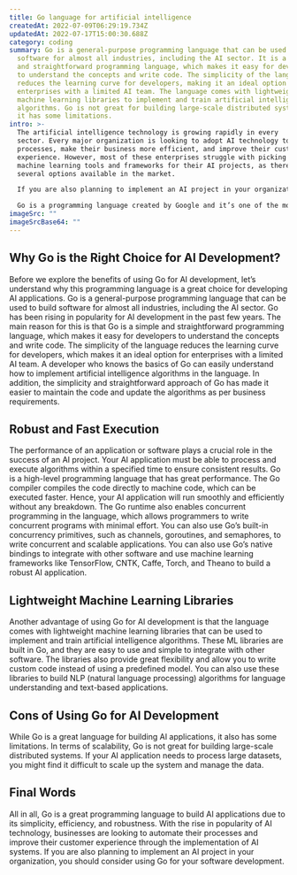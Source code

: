 ```yaml
---
title: Go language for artificial intelligence
createdAt: 2022-07-09T06:29:19.734Z
updatedAt: 2022-07-17T15:00:30.688Z
category: coding
summary: Go is a general-purpose programming language that can be used to build
  software for almost all industries, including the AI sector. It is a simple
  and straightforward programming language, which makes it easy for developers
  to understand the concepts and write code. The simplicity of the language
  reduces the learning curve for developers, making it an ideal option for
  enterprises with a limited AI team. The language comes with lightweight
  machine learning libraries to implement and train artificial intelligence
  algorithms. Go is not great for building large-scale distributed systems, but
  it has some limitations.
intro: >-
  The artificial intelligence technology is growing rapidly in every
  sector. Every major organization is looking to adopt AI technology to automate
  processes, make their business more efficient, and improve their customer
  experience. However, most of these enterprises struggle with picking the right
  machine learning tools and frameworks for their AI projects, as there are
  several options available in the market.

  If you are also planning to implement an AI project in your organization or develop an application that requires artificial intelligence algorithms, you should consider using Golang for your software development. 

  Go is a programming language created by Google and it’s one of the most popular choices for developing an AI application or implementing an AI system in your organization because of its powerful features. Let’s explore why Go is a great choice for developing artificial intelligence applications and how it can be used to build a stable AI system.
imageSrc: ""
imageSrcBase64: ""
---
```


## Why Go is the Right Choice for AI Development?

Before we explore the benefits of using Go for AI development, let’s understand why this programming language is a great choice for developing AI applications. Go is a general-purpose programming language that can be used to build software for almost all industries, including the AI sector.
Go has been rising in popularity for AI development in the past few years. The main reason for this is that Go is a simple and straightforward programming language, which makes it easy for developers to understand the concepts and write code. The simplicity of the language reduces the learning curve for developers, which makes it an ideal option for enterprises with a limited AI team.
A developer who knows the basics of Go can easily understand how to implement artificial intelligence algorithms in the language. In addition, the simplicity and straightforward approach of Go has made it easier to maintain the code and update the algorithms as per business requirements.

## Robust and Fast Execution

The performance of an application or software plays a crucial role in the success of an AI project. Your AI application must be able to process and execute algorithms within a specified time to ensure consistent results. Go is a high-level programming language that has great performance.
The Go compiler compiles the code directly to machine code, which can be executed faster. Hence, your AI application will run smoothly and efficiently without any breakdown.
The Go runtime also enables concurrent programming in the language, which allows programmers to write concurrent programs with minimal effort. You can also use Go’s built-in concurrency primitives, such as channels, goroutines, and semaphores, to write concurrent and scalable applications.
You can also use Go’s native bindings to integrate with other software and use machine learning frameworks like TensorFlow, CNTK, Caffe, Torch, and Theano to build a robust AI application.

## Lightweight Machine Learning Libraries

Another advantage of using Go for AI development is that the language comes with lightweight machine learning libraries that can be used to implement and train artificial intelligence algorithms.
These ML libraries are built in Go, and they are easy to use and simple to integrate with other software. The libraries also provide great flexibility and allow you to write custom code instead of using a predefined model.
You can also use these libraries to build NLP (natural language processing) algorithms for language understanding and text-based applications.

## Cons of Using Go for AI Development

While Go is a great language for building AI applications, it also has some limitations.
In terms of scalability, Go is not great for building large-scale distributed systems. If your AI application needs to process large datasets, you might find it difficult to scale up the system and manage the data.

## Final Words

All in all, Go is a great programming language to build AI applications due to its simplicity, efficiency, and robustness. With the rise in popularity of AI technology, businesses are looking to automate their processes and improve their customer experience through the implementation of AI systems. If you are also planning to implement an AI project in your organization, you should consider using Go for your software development.
